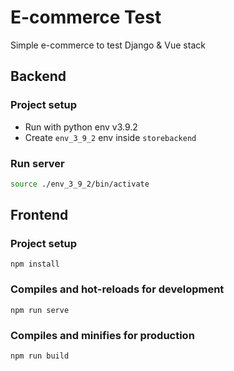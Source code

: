 # E-commerce Test

Simple e-commerce to test Django &amp; Vue stack


## Backend

### Project setup

- Run with python env v3.9.2
- Create `env_3_9_2` env inside `storebackend`

### Run server

```bash
source ./env_3_9_2/bin/activate
```

## Frontend

### Project setup

```
npm install
```

### Compiles and hot-reloads for development

```
npm run serve
```

### Compiles and minifies for production

```
npm run build
```
